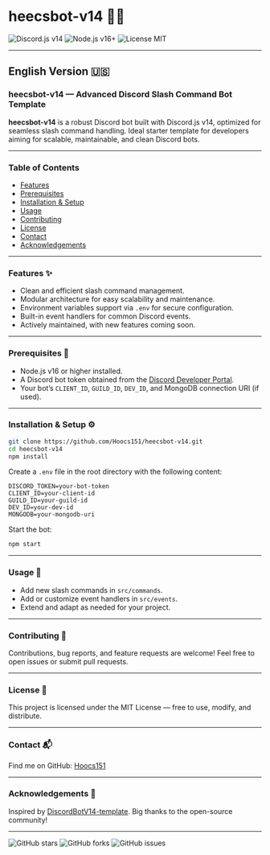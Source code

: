 # heecsbot-v14 🚀✨

![Discord.js v14](https://img.shields.io/badge/Discord.js-v14-blue)
![Node.js v16+](https://img.shields.io/badge/Node.js-v16%2B-brightgreen)
![License MIT](https://img.shields.io/badge/license-MIT-green)

---

## English Version 🇺🇸

### heecsbot-v14 — Advanced Discord Slash Command Bot Template

**heecsbot-v14** is a robust Discord bot built with Discord.js v14, optimized for seamless slash command handling. Ideal starter template for developers aiming for scalable, maintainable, and clean Discord bots.

---

### Table of Contents

- [Features](#features)  
- [Prerequisites](#prerequisites)  
- [Installation & Setup](#installation--setup)  
- [Usage](#usage)  
- [Contributing](#contributing)  
- [License](#license)  
- [Contact](#contact)  
- [Acknowledgements](#acknowledgements)  

---

### Features ✨

- Clean and efficient slash command management.  
- Modular architecture for easy scalability and maintenance.  
- Environment variables support via `.env` for secure configuration.  
- Built-in event handlers for common Discord events.  
- Actively maintained, with new features coming soon.  

---

### Prerequisites 🚦

- Node.js v16 or higher installed.  
- A Discord bot token obtained from the [Discord Developer Portal](https://discord.com/developers/applications).  
- Your bot’s `CLIENT_ID`, `GUILD_ID`, `DEV_ID`, and MongoDB connection URI (if used).

---

### Installation & Setup ⚙️

```bash
git clone https://github.com/Hoocs151/heecsbot-v14.git
cd heecsbot-v14
npm install
````

Create a `.env` file in the root directory with the following content:

```env
DISCORD_TOKEN=your-bot-token
CLIENT_ID=your-client-id
GUILD_ID=your-guild-id
DEV_ID=your-dev-id
MONGODB=your-mongodb-uri
```

Start the bot:

```bash
npm start
```

---

### Usage 📌

* Add new slash commands in `src/commands`.
* Add or customize event handlers in `src/events`.
* Extend and adapt as needed for your project.

---

### Contributing 🤝

Contributions, bug reports, and feature requests are welcome! Feel free to open issues or submit pull requests.

---

### License 📜

This project is licensed under the MIT License — free to use, modify, and distribute.

---

### Contact 📬

Find me on GitHub: [Hoocs151](https://github.com/Hoocs151)

---

### Acknowledgements 🙏

Inspired by [DiscordBotV14-template](https://github.com/Kkkermit/DiscordBotV14-template). Big thanks to the open-source community!

---

![GitHub stars](https://img.shields.io/github/stars/Hoocs151/heecsbot-v14?style=social)
![GitHub forks](https://img.shields.io/github/forks/Hoocs151/heecsbot-v14?style=social)
![GitHub issues](https://img.shields.io/github/issues/Hoocs151/heecsbot-v14)